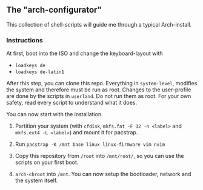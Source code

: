 ## The "arch-configurator"

This collection of shell-scripts will guide me through a typical Arch-install.

### Instructions

At first, boot into the ISO and change the keyboard-layout with

* `loadkeys de`
* `loadkeys de-latin1`

After this step, you can clone this repo.
Everything in `system-level`, modifies the system and therefore must be run as root.
Changes to the user-profile are done by the scripts in `userland`. Do not run them as root.
For your own safety, read every script to understand what it does. 

You can now start with the installation.

1. Partition your system (with `cfdisk`, `mkfs.fat -F 32 -n <label>` and `mkfs.ext4 -L <label>`) and mount it for pacstrap.

2. Run `pacstrap -K /mnt base linux linux-firmware vim nvim`

3. Copy this repository from `/root` into `/mnt/root/`, so you can use the scripts on your first boot.

4. `arch-chroot` into `/mnt`. You can now setup the bootloader, network and the system itself.

